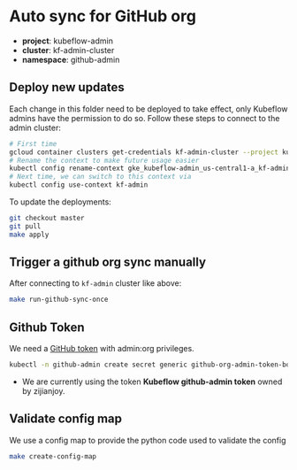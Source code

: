 # Auto sync for GitHub org

* **project**: kubeflow-admin
* **cluster**: kf-admin-cluster
* **namespace**: github-admin

## Deploy new updates

Each change in this folder need to be deployed to take effect, only Kubeflow admins
have the permission to do so. Follow these steps to connect to the admin cluster:

```bash
# First time
gcloud container clusters get-credentials kf-admin-cluster --project kubeflow-admin --region us-central1-a
# Rename the context to make future usage easier
kubectl config rename-context gke_kubeflow-admin_us-central1-a_kf-admin-cluster kf-admin
# Next time, we can switch to this context via
kubectl config use-context kf-admin
```

To update the deployments:

```bash
git checkout master
git pull
make apply
```

## Trigger a github org sync manually

After connecting to `kf-admin` cluster like above:

```bash
make run-github-sync-once
```

## Github Token

We need a [GitHub token](https://github.com/settings/tokens) with admin:org privileges.

```bash
kubectl -n github-admin create secret generic github-org-admin-token-bobgy --from-literal=github_token=<TOKEN>
```

* We are currently using the token **Kubeflow github-admin token** owned by zijianjoy.

## Validate config map

We use a config map to provide the python code used to validate the config

```bash
make create-config-map
```
